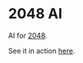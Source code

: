 # 2048 AI

AI for [2048](https://github.com/gabrielecirulli/2048).

See it in action [here](http://otac0n.github.io/2048-AI/).
